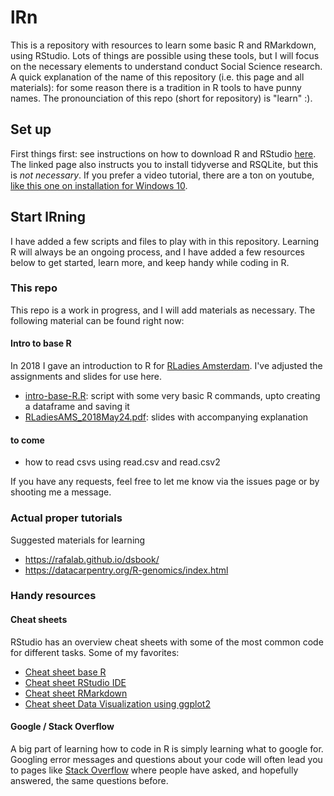 # lRn
This is a repository with resources to learn some basic R and RMarkdown, using RStudio. Lots of things are possible using these tools, but I will focus on the necessary elements to understand conduct Social Science research. A quick explanation of the name of this repository (i.e. this page and all materials): for some reason there is a tradition in R tools to have punny names. The pronounciation of this repo (short for repository) is "learn" :).

## Set up
First things first: see instructions on how to download R and RStudio [here](https://datacarpentry.org/R-genomics/index.html#setup_instructions). The linked page also instructs you to install tidyverse and RSQLite, but this is *not necessary*. If you prefer a video tutorial, there are a ton on youtube, [like this one on installation for Windows 10](https://www.youtube.com/watch?v=NZxSA80lF1I).

## Start lRning
I have added a few scripts and files to play with in this repository. Learning R will always be an ongoing process, and I have added a few resources below to get started, learn more, and keep handy while coding in R.

### This repo
This repo is a work in progress, and I will add materials as necessary. The following material can be found right now:

#### Intro to base R
In 2018 I gave an introduction to R for [RLadies Amsterdam](https://github.com/rladiesamsterdam/2018_May_IntrotoR). I've adjusted the assignments and slides for use here.
- [intro-base-R.R](https://github.com/ilsePit/lRn/blob/main/intro-base-R.R): script with some very basic R commands, upto creating a dataframe and saving it
- [RLadiesAMS_2018May24.pdf](https://github.com/ilsePit/lRn/blob/main/RLadiesAMS_2018May24.pdf): slides with accompanying explanation

#### to come
- how to read csvs using read.csv and read.csv2

If you have any requests, feel free to let me know via the issues page or by shooting me a message.

### Actual proper tutorials
Suggested materials for learning
- https://rafalab.github.io/dsbook/
- https://datacarpentry.org/R-genomics/index.html

### Handy resources

#### Cheat sheets
RStudio has an overview cheat sheets with some of the most common code for different tasks. Some of my favorites:
- [Cheat sheet base R](https://raw.githubusercontent.com/rstudio/cheatsheets/master/base-r.pdf)
- [Cheat sheet RStudio IDE](https://raw.githubusercontent.com/rstudio/cheatsheets/master/rstudio-ide.pdf)
- [Cheat sheet RMarkdown](https://raw.githubusercontent.com/rstudio/cheatsheets/master/rmarkdown-2.0.pdf)
- [Cheat sheet Data Visualization using ggplot2](https://raw.githubusercontent.com/rstudio/cheatsheets/master/data-visualization-2.1.pdf)

#### Google / Stack Overflow
A big part of learning how to code in R is simply learning what to google for. Googling error messages and questions about your code will often lead you to pages like [Stack Overflow](https://stackoverflow.com/) where people have asked, and hopefully answered, the same questions before.
